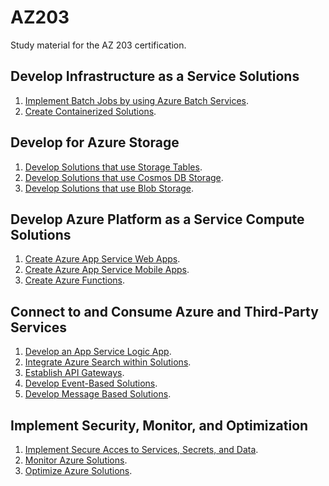 # AZ203
Study material for the AZ 203 certification.

## Develop Infrastructure as a Service Solutions
1. [Implement Batch Jobs by using Azure Batch Services](iaas/batch.md).
2. [Create Containerized Solutions](iaas/aks.md).

## Develop for Azure Storage
1. [Develop Solutions that use Storage Tables](storage/tables.md).
2. [Develop Solutions that use Cosmos DB Storage](storage/cosmosdb.md).
3. [Develop Solutions that use Blob Storage](storage/blob.md).

## Develop Azure Platform as a Service Compute Solutions
1. [Create Azure App Service Web Apps](paas/webapps.md).
2. [Create Azure App Service Mobile Apps](paas/mobile.md).
3. [Create Azure Functions](paas/functions.md).

## Connect to and Consume Azure and Third-Party Services
1. [Develop an App Service Logic App](thirdparty/logicapp.md).
2. [Integrate Azure Search within Solutions](thirdparty/logicapp.md).
3. [Establish API Gateways](thirdparty/logicapp.md).
4. [Develop Event-Based Solutions](thirdparty/logicapp.md).
5. [Develop Message Based Solutions](thirdparty/logicapp.md).

## Implement Security, Monitor, and Optimization
1. [Implement Secure Acces to Services, Secrets, and Data]().
2. [Monitor Azure Solutions]().
3. [Optimize Azure Solutions]().
